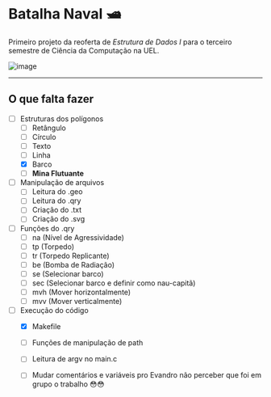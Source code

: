 # Batalha Naval 🛥️
Primeiro projeto da reoferta de *Estrutura de Dados I* para o terceiro semestre de Ciência da Computação na UEL.

![image](https://user-images.githubusercontent.com/92150848/195022753-82b4f00a-f61b-4174-a232-c9f3b6bf56fa.png)

***

## O que falta fazer

- [ ] Estruturas dos polígonos
  - [ ] Retângulo
  - [ ] Círculo
  - [ ] Texto
  - [ ] Linha
  - [x] Barco
  - [ ] **Mina Flutuante**
- [ ] Manipulação de arquivos
  - [ ] Leitura do .geo
  - [ ] Leitura do .qry
  - [ ] Criação do .txt
  - [ ] Criação do .svg
- [ ] Funções do .qry
  - [ ] na (Nível de Agressividade)
  - [ ] tp (Torpedo)
  - [ ] tr (Torpedo Replicante)
  - [ ] be (Bomba de Radiação)
  - [ ] se (Selecionar barco)
  - [ ] sec (Selecionar barco e definir como nau-capitã)
  - [ ] mvh (Mover horizontalmente)
  - [ ] mvv (Mover verticalmente)
- [ ] Execução do código
  - [x] Makefile
  - [ ] Funções de manipulação de path
  - [ ] Leitura de argv no main.c
  - [ ] Mudar comentários e variáveis pro Evandro não perceber que foi em grupo o trabalho 😳😳
  

